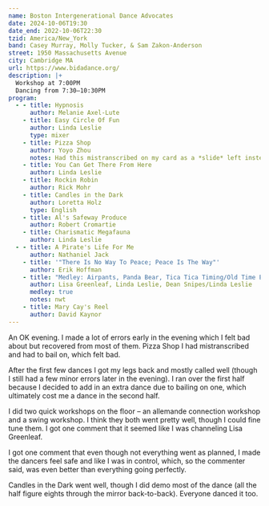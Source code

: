 ```yaml
---
name: Boston Intergenerational Dance Advocates
date: 2024-10-06T19:30
date_end: 2022-10-06T22:30
tzid: America/New_York
band: Casey Murray, Molly Tucker, & Sam Zakon-Anderson
street: 1950 Massachusetts Avenue
city: Cambridge MA
url: https://www.bidadance.org/
description: |+
  Workshop at 7:00PM  
  Dancing from 7:30–10:30PM
program:
  - - title: Hypnosis
      author: Melanie Axel-Lute
    - title: Easy Circle Of Fun
      author: Linda Leslie
      type: mixer
    - title: Pizza Shop
      author: Yoyo Zhou
      notes: Had this mistranscribed on my card as a *slide* left instead of a *slice* left and had to bail out mid dance as a result 😕
    - title: You Can Get There From Here
      author: Linda Leslie
    - title: Rockin Robin
      author: Rick Mohr
    - title: Candles in the Dark
      author: Loretta Holz
      type: English
    - title: Al's Safeway Produce
      author: Robert Cromartie
    - title: Charismatic Megafauna
      author: Linda Leslie
  - - title: A Pirate's Life For Me
      author: Nathaniel Jack
    - title: '"There Is No Way To Peace; Peace Is The Way"'
      author: Erik Hoffman
    - title: "Medley: Airpants, Panda Bear, Tica Tica Timing/Old Time Elixir #2"
      author: Lisa Greenleaf, Linda Leslie, Dean Snipes/Linda Leslie
      medley: true
      notes: nwt
    - title: Mary Cay's Reel
      author: David Kaynor
---
```


An OK evening. I made a lot of errors early in the evening which I felt bad about but recovered from most of them. Pizza Shop I had mistranscribed and had to bail on, which felt bad.

After the first few dances I got my legs back and mostly called well (though I still had a few minor errors later in the evening). I ran over the first half because I decided to add in an extra dance due to bailing on one, which ultimately cost me a dance in the second half.

I did two quick workshops on the floor – an allemande connection workshop and a swing workshop. I think they both went pretty well, though I could fine tune them. I got one comment that it seemed like I was channeling Lisa Greenleaf.

I got one comment that even though not everything went as planned, I made the dancers feel safe and like I was in control, which, so the commenter said, was even better than everything going perfectly.

Candles in the Dark went well, though I did demo most of the dance (all the half figure eights through the mirror back-to-back). Everyone danced it too.
